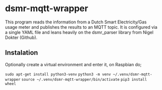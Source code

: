 # dsmr-mqtt-wrapper

This program reads the information from a Dutch Smart Electricity/Gas usage meter and publishes the results to an MQTT topic. It is configured via a single YAML file and leans heavily on the dsmr_parser library from Nigel Dokter (Github).

## Instalation
Optionally create a virtual environment and enter it, on Raspbian do;

`sudo apt-get install python3-venv`
`python3 -m venv ~/.venv/dsmr-mqtt-wrapper`
`source ~/.venv/dsmr-mqtt-wrapper/bin/activate`
`pip3 install wheel`

